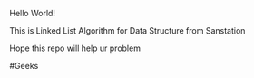 Hello World!

This is Linked List Algorithm for Data Structure from Sanstation

Hope this repo will help ur problem

#Geeks
